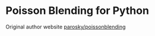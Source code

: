 # Poisson Blending for Python

Original author website [parosky/poissonblending](https://github.com/parosky/poissonblending)


